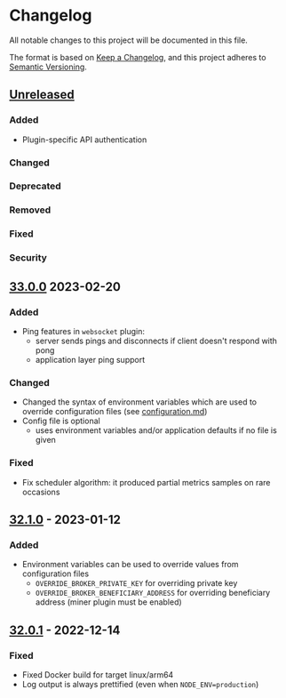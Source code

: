 # Changelog
All notable changes to this project will be documented in this file.

The format is based on [Keep a Changelog](https://keepachangelog.com/en/1.0.0/),
and this project adheres to [Semantic Versioning](https://semver.org/spec/v2.0.0.html).


## [Unreleased]

### Added

- Plugin-specific API authentication

### Changed

### Deprecated

### Removed

### Fixed

### Security


## [33.0.0] 2023-02-20

### Added

- Ping features in `websocket` plugin:
  - server sends pings and disconnects if client doesn't respond with pong
  - application layer ping support

### Changed

- Changed the syntax of environment variables which are used to override configuration files (see [configuration.md](configuration.md))
- Config file is optional
  - uses environment variables and/or application defaults if no file is given

### Fixed

- Fix scheduler algorithm: it produced partial metrics samples on rare occasions


## [32.1.0] - 2023-01-12

### Added

- Environment variables can be used to override values from configuration files
  - `OVERRIDE_BROKER_PRIVATE_KEY` for overriding private key
  - `OVERRIDE_BROKER_BENEFICIARY_ADDRESS` for overriding beneficiary address (miner plugin must be enabled)


## [32.0.1] - 2022-12-14

### Fixed

- Fixed Docker build for target linux/arm64
- Log output is always prettified (even when `NODE_ENV=production`)


[Unreleased]: https://github.com/streamr-dev/network/compare/broker/v33.0.0...HEAD
[33.0.0]: https://github.com/streamr-dev/network/compare/broker/v32.1.0...broker/v33.0.0
[32.1.0]: https://github.com/streamr-dev/network/compare/broker/v32.0.1...broker/v32.1.0
[32.0.1]: https://github.com/streamr-dev/network/compare/broker/v32.0.0...broker/v32.0.1

